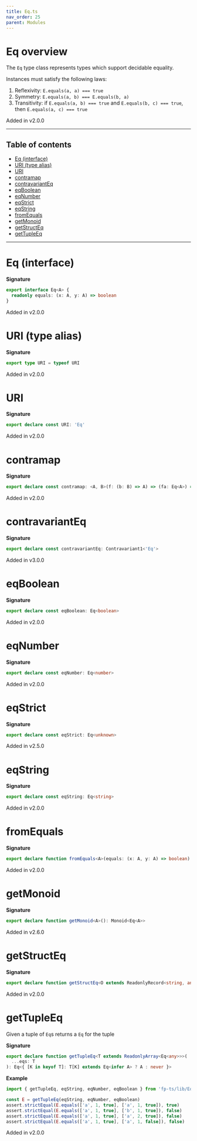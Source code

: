 ```yaml
---
title: Eq.ts
nav_order: 25
parent: Modules
---
```


# Eq overview

The `Eq` type class represents types which support decidable equality.

Instances must satisfy the following laws:

1. Reflexivity: `E.equals(a, a) === true`
2. Symmetry: `E.equals(a, b) === E.equals(b, a)`
3. Transitivity: if `E.equals(a, b) === true` and `E.equals(b, c) === true`, then `E.equals(a, c) === true`

Added in v2.0.0

---

<h2 class="text-delta">Table of contents</h2>

- [Eq (interface)](#eq-interface)
- [URI (type alias)](#uri-type-alias)
- [URI](#uri)
- [contramap](#contramap)
- [contravariantEq](#contravarianteq)
- [eqBoolean](#eqboolean)
- [eqNumber](#eqnumber)
- [eqStrict](#eqstrict)
- [eqString](#eqstring)
- [fromEquals](#fromequals)
- [getMonoid](#getmonoid)
- [getStructEq](#getstructeq)
- [getTupleEq](#gettupleeq)

---

# Eq (interface)

**Signature**

```ts
export interface Eq<A> {
  readonly equals: (x: A, y: A) => boolean
}
```

Added in v2.0.0

# URI (type alias)

**Signature**

```ts
export type URI = typeof URI
```

Added in v2.0.0

# URI

**Signature**

```ts
export declare const URI: 'Eq'
```

Added in v2.0.0

# contramap

**Signature**

```ts
export declare const contramap: <A, B>(f: (b: B) => A) => (fa: Eq<A>) => Eq<B>
```

Added in v2.0.0

# contravariantEq

**Signature**

```ts
export declare const contravariantEq: Contravariant1<'Eq'>
```

Added in v3.0.0

# eqBoolean

**Signature**

```ts
export declare const eqBoolean: Eq<boolean>
```

Added in v2.0.0

# eqNumber

**Signature**

```ts
export declare const eqNumber: Eq<number>
```

Added in v2.0.0

# eqStrict

**Signature**

```ts
export declare const eqStrict: Eq<unknown>
```

Added in v2.5.0

# eqString

**Signature**

```ts
export declare const eqString: Eq<string>
```

Added in v2.0.0

# fromEquals

**Signature**

```ts
export declare function fromEquals<A>(equals: (x: A, y: A) => boolean): Eq<A>
```

Added in v2.0.0

# getMonoid

**Signature**

```ts
export declare function getMonoid<A>(): Monoid<Eq<A>>
```

Added in v2.6.0

# getStructEq

**Signature**

```ts
export declare function getStructEq<O extends ReadonlyRecord<string, any>>(eqs: { [K in keyof O]: Eq<O[K]> }): Eq<O>
```

Added in v2.0.0

# getTupleEq

Given a tuple of `Eq`s returns a `Eq` for the tuple

**Signature**

```ts
export declare function getTupleEq<T extends ReadonlyArray<Eq<any>>>(
  ...eqs: T
): Eq<{ [K in keyof T]: T[K] extends Eq<infer A> ? A : never }>
```

**Example**

```ts
import { getTupleEq, eqString, eqNumber, eqBoolean } from 'fp-ts/lib/Eq'

const E = getTupleEq(eqString, eqNumber, eqBoolean)
assert.strictEqual(E.equals(['a', 1, true], ['a', 1, true]), true)
assert.strictEqual(E.equals(['a', 1, true], ['b', 1, true]), false)
assert.strictEqual(E.equals(['a', 1, true], ['a', 2, true]), false)
assert.strictEqual(E.equals(['a', 1, true], ['a', 1, false]), false)
```

Added in v2.0.0
